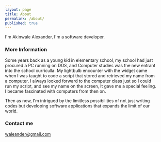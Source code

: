 ```yaml
---
layout: page
title: About
permalink: /about/
published: true
---
```


I'm Akinwale Alexander, I'm a software developer.

### More Information

Some years back as a young kid in elementary school, my school had just procured a PC running on DOS, and Computer studies was the new entrant into the school curriculla. My lightbulb encounter with the widget came when I was taught to code a script that stored and retrieved my name from a computer.  I always looked forward to the computer class just so I could run my script, and see my name on the screen, It gave me a special feeling. I became fascinated with computers from then on.

Then as now, I'm intrigued by the limitless possibilities of not just writing codes but developing software applications that expands the limit of our world.

### Contact me

[waleander@gmail.com](mailto:waleander@gmail.com)

